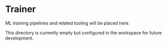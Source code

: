 # Trainer

ML training pipelines and related tooling will be placed here.

This directory is currently empty but configured in the workspace for future development.